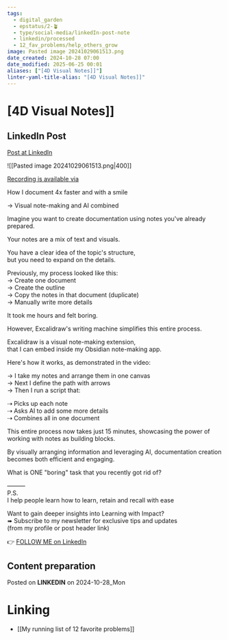 ```yaml
---
tags:
  - digital_garden
  - epstatus/2-🪴
  - type/social-media/linkedIn-post-note
  - linkedin/processed
  - 12_fav_problems/help_others_grow
image: Pasted image 20241029061513.png
date_created: 2024-10-28 07:00
date_modified: 2025-06-25 00:01
aliases: ["[4D Visual Notes]]"]
linter-yaml-title-alias: "[4D Visual Notes]]"
---
```

# [4D Visual Notes]]

## LinkedIn Post

[Post at LinkedIn](https://www.linkedin.com/posts/sebastiankamilli_how-i-document-4x-faster-and-with-a-smile-activity-7256559946643697664-Gd5w?utm_source=share&utm_medium=member_desktop)

![[Pasted image 20241029061513.png|400]]

[Recording is available via](https://www.youtube.com/watch?v=eyb6RWNR8kM)

How I document 4x faster and with a smile  
  
→ Visual note-making and AI combined  
  
Imagine you want to create documentation using notes you've already prepared.  
  
Your notes are a mix of text and visuals.  
  
You have a clear idea of the topic's structure,  
but you need to expand on the details.  
  
Previously, my process looked like this:  
→ Create one document  
→ Create the outline  
→ Copy the notes in that document (duplicate)  
→ Manually write more details  
  
It took me hours and felt boring.  
  
However, Excalidraw's writing machine simplifies this entire process.  
  
Excalidraw is a visual note-making extension,  
that I can embed inside my Obsidian note-making app.  
  
Here's how it works, as demonstrated in the video:  
  
→ I take my notes and arrange them in one canvas  
→ Next I define the path with arrows  
→ Then I run a script that:  
  
⇢ Picks up each note  
⇢ Asks AI to add some more details  
⇢ Combines all in one document  
  
This entire process now takes just 15 minutes, showcasing the power of working with notes as building blocks.  
  
By visually arranging information and leveraging AI, documentation creation becomes both efficient and engaging.  

What is ONE "boring" task that you recently got rid of?  

———  
P.S.  
I help people learn how to learn, retain and recall with ease  
  
Want to gain deeper insights into Learning with Impact?  
➠ Subscribe to my newsletter for exclusive tips and updates  
(from my profile or post header link)

👉 [FOLLOW ME on LinkedIn](https://www.linkedin.com/comm/mynetwork/discovery-see-all?usecase=PEOPLE_FOLLOWS&followMember=sebastiankamilli)

## Content preparation

Posted on **LINKEDIN** on 2024-10-28_Mon

# Linking

+ [[My running list of 12 favorite problems]]